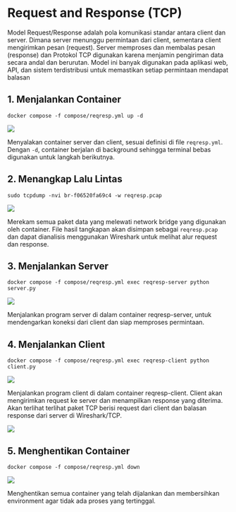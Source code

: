 # Request and Response (TCP)

Model Request/Response adalah pola komunikasi standar antara client dan server. Dimana server menunggu permintaan dari client, sementara client mengirimkan pesan (request). Server memproses dan membalas pesan (response) dan Protokol TCP digunakan karena menjamin pengiriman data secara andal dan berurutan. Model ini banyak digunakan pada aplikasi web, API, dan sistem terdistribusi untuk memastikan setiap permintaan mendapat balasan

## 1. Menjalankan Container

```
docker compose -f compose/reqresp.yml up -d
```

<img src="https://imgur.com/Ke84Nut.png">

Menyalakan container server dan client, sesuai definisi di file `reqresp.yml`. Dengan `-d`, container berjalan di background sehingga terminal bebas digunakan untuk langkah berikutnya.

## 2. Menangkap Lalu Lintas

```
sudo tcpdump -nvi br-f06520fa69c4 -w reqresp.pcap
```

<img src="https://imgur.com/wwcsNz8.png">

Merekam semua paket data yang melewati network bridge yang digunakan oleh container. File hasil tangkapan akan disimpan sebagai `reqresp.pcap` dan dapat dianalisis menggunakan Wireshark untuk melihat alur request dan response.

## 3. Menjalankan Server

```
docker compose -f compose/reqresp.yml exec reqresp-server python server.py
```

<img src="https://imgur.com/ICMxyt3.png">

Menjalankan program server di dalam container reqresp-server, untuk mendengarkan koneksi dari client dan siap memproses permintaan.

## 4. Menjalankan Client

```
docker compose -f compose/reqresp.yml exec reqresp-client python client.py
```

<img src="https://imgur.com/YnIm3wV.png">

Menjalankan program client di dalam container reqresp-client. Client akan mengirimkan request ke server dan menampilkan response yang diterima. Akan terlihat terlihat paket TCP berisi request dari client dan balasan response dari server di Wireshark/TCP.

<img src="https://imgur.com/A88PdlE.png">

## 5. Menghentikan Container

```
docker compose -f compose/reqresp.yml down
```
<img src="https://imgur.com/LZabeQu.png">

Menghentikan semua container yang telah dijalankan dan membersihkan environment agar tidak ada proses yang tertinggal.
